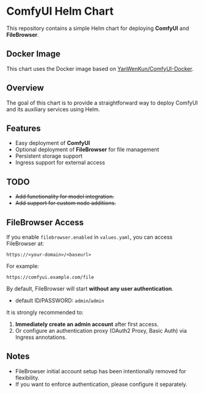 # ComfyUI Helm Chart

This repository contains a simple Helm chart for deploying **ComfyUI** and **FileBrowser**.

## Docker Image

This chart uses the Docker image based on [YanWenKun/ComfyUI-Docker](https://github.com/YanWenKun/ComfyUI-Docker).

## Overview

The goal of this chart is to provide a straightforward way to deploy ComfyUI and its auxiliary services using Helm.

## Features

- Easy deployment of **ComfyUI**
- Optional deployment of **FileBrowser** for file management
- Persistent storage support
- Ingress support for external access

## TODO

- ~~Add functionality for model integration.~~
- ~~Add support for custom node additions.~~

## FileBrowser Access

If you enable `filebrowser.enabled` in `values.yaml`, you can access FileBrowser at:

```
https://<your-domain>/<baseurl>
```

For example:
```
https://comfyui.example.com/file
```

By default, FileBrowser will start **without any user authentication**.

* default ID/PASSWORD: `admin`/`admin`

It is strongly recommended to:

1. **Immediately create an admin account** after first access.
2. Or configure an authentication proxy (OAuth2 Proxy, Basic Auth) via Ingress annotations.

## Notes

- FileBrowser initial account setup has been intentionally removed for flexibility.
- If you want to enforce authentication, please configure it separately.
